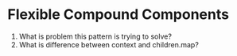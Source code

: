 # Flexible Compound Components

1. What is problem this pattern is trying to solve?
2. What is difference between context and children.map?
